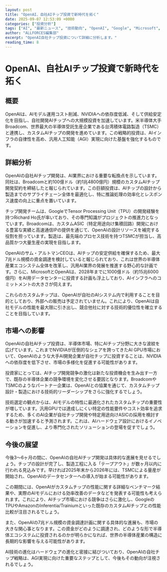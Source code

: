 ```yaml
---
layout: post
title: "OpenAI、自社AIチップ投資で新時代を拓く"
date: 2025-09-07 12:53:09 +0000
categories: ["投資分析"]
tags: ["AI", "最新ニュース", "技術動向", "OpenAI", "Google", "Microsoft", "NVIDIA", "Amazon", "投資", "チップ"]
author: "ALLFORCES編集部"
excerpt: "OpenAI自社チップ投資について詳細に分析します。"
reading_time: 8
---
```


# OpenAI、自社AIチップ投資で新時代を拓く

## 概要
OpenAIは、AIモデル運用コスト削減、NVIDIAへの依存度低減、そして供給安定化を目指し、自社開発AIチップへの大規模投資を加速しています。米半導体大手Broadcom、世界最大の半導体受託生産企業である台湾積体電路製造（TSMC）と連携し、カスタムAIチップの開発を進めています。この戦略的投資は、AIインフラの自律性を高め、汎用人工知能（AGI）実現に向けた基盤を強化するものです。

## 詳細分析
OpenAIの自社AIチップ開発は、AI業界における重要な転換点を示しています。同社は、Broadcomと約100億ドル（約1兆4800億円）規模のカスタムAIチップ開発契約を締結したと報じられています。この巨額投資は、AIチップの設計から製造までのサプライチェーン全体を最適化し、特に推論処理の効率化とレスポンス速度の向上に重点を置いています。

チップ開発チームは、GoogleでTensor Processing Unit（TPU）の開発経験を持つRichard Ho氏が率いており、その専門知識がプロジェクトの推進力となっています。Broadcomは、カスタムASIC（特定用途向け集積回路）開発における豊富な実績と高速通信IPの提供を通じて、OpenAIの設計リソースを補完する役割を担っています。製造は、最先端のプロセス技術を持つTSMCが担当し、高品質かつ大量生産の実現を目指します。

OpenAIのサム・アルトマンCEOは、AIチップの安定供給を確保するため、最大7兆ドル規模の資金調達を検討していると報じられており、これは世界の半導体産業エコシステム全体を改革し、汎用AI業界の発展を推進する野心的な計画です。さらに、MicrosoftとOpenAIは、2028年までに1000億ドル（約15兆6000億円）をAI用データセンターに投資する計画も浮上しており、AIインフラへのコミットメントの大きさが伺えます。

これらのカスタムチップは、OpenAIが自社のAIシステム内で利用することを目的としており、外部への販売は予定されていません。これにより、OpenAIは自社モデルの性能を最大限に引き出し、競合他社に対する技術的優位性を確立することを目指しています。

## 市場への影響
OpenAIの自社AIチップ投資は、半導体市場、特にAIチップ分野に大きな波紋を広げています。これまでNVIDIAが圧倒的なシェアを誇ってきたAI GPU市場において、OpenAIのような大手AI開発企業が自社チップに投資することは、NVIDIAへの依存度を低下させ、市場の多様化を促進する可能性があります。

投資家にとっては、AIチップ開発競争の激化は新たな投資機会を生み出す一方で、既存の半導体企業の競争環境を変化させる要因となります。BroadcomやTSMCのようなパートナー企業は、OpenAIとの協業を通じて、カスタムチップ設計・製造における技術的リーダーシップをさらに強化するでしょう。

技術選定の観点からは、AIモデルの特性に最適化されたカスタムチップの重要性が増しています。汎用GPUでは達成しにくい特定の性能要件やコスト効率を追求するため、多くのAI企業が自社チップ開発や特定用途向けASICの採用を検討する動きが加速すると予測されます。これは、AIハードウェア設計におけるイノベーションを促進し、より専門化されたソリューションの登場を促すでしょう。

## 今後の展望
今後3〜6ヶ月の間に、OpenAIの自社AIチップ開発は具体的な進展を見せるでしょう。チップの設計が完了し、製造工程に入る「テープアウト」が数ヶ月以内に行われる見込みです。早ければ2025年末から2026年には、TSMCによる量産が開始され、OpenAIのデータセンターへの導入が始まる可能性があります。

この期間には、OpenAIがカスタムチップの性能に関する詳細なベンチマーク結果や、実際のAIモデルにおける効率改善のデータなどを発表する可能性も考えられます。これにより、AIチップ市場における競争はさらに激化し、GoogleのTPUやAmazonのInferentia/Trainiumといった既存のカスタムAIチップとの性能比較が注目されるでしょう。

また、OpenAIの7兆ドル規模の資金調達計画に関する具体的な進展も、市場の大きな関心事となります。この資金がどのように調達され、どのような形で半導体エコシステムに投資されるのかが明らかになれば、世界の半導体産業の構造に長期的な影響を与える可能性があります。

AI技術の進化はハードウェアの進化と密接に結びついており、OpenAIの自社チップ戦略は、AGI実現に向けた重要なステップとして、今後もその動向が注視されるでしょう。

